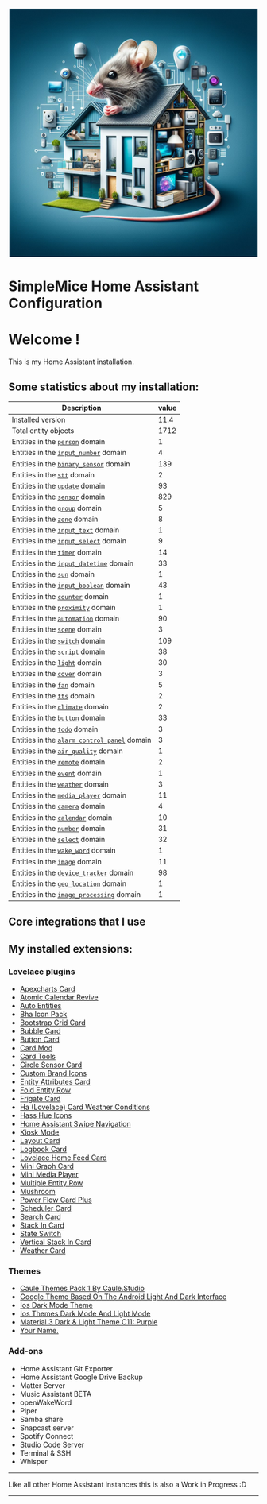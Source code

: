 <p align="center">
  <img width="500" height="500" src="https://github.com/simplemice/home-assistant/blob/main/screenshot/logo.jpg">

# SimpleMice Home Assistant Configuration

</p>


# Welcome !

This is my Home Assistant installation.

## Some statistics about my installation:

Description | value
--|--
Installed version | 11.4
Total entity objects | 1712
Entities in the [`person`](https://www.home-assistant.io/components/person) domain | 1
Entities in the [`input_number`](https://www.home-assistant.io/components/input_number) domain | 4
Entities in the [`binary_sensor`](https://www.home-assistant.io/components/binary_sensor) domain | 139
Entities in the [`stt`](https://www.home-assistant.io/components/stt) domain | 2
Entities in the [`update`](https://www.home-assistant.io/components/update) domain | 93
Entities in the [`sensor`](https://www.home-assistant.io/components/sensor) domain | 829
Entities in the [`group`](https://www.home-assistant.io/components/group) domain | 5
Entities in the [`zone`](https://www.home-assistant.io/components/zone) domain | 8
Entities in the [`input_text`](https://www.home-assistant.io/components/input_text) domain | 1
Entities in the [`input_select`](https://www.home-assistant.io/components/input_select) domain | 9
Entities in the [`timer`](https://www.home-assistant.io/components/timer) domain | 14
Entities in the [`input_datetime`](https://www.home-assistant.io/components/input_datetime) domain | 33
Entities in the [`sun`](https://www.home-assistant.io/components/sun) domain | 1
Entities in the [`input_boolean`](https://www.home-assistant.io/components/input_boolean) domain | 43
Entities in the [`counter`](https://www.home-assistant.io/components/counter) domain | 1
Entities in the [`proximity`](https://www.home-assistant.io/components/proximity) domain | 1
Entities in the [`automation`](https://www.home-assistant.io/components/automation) domain | 90
Entities in the [`scene`](https://www.home-assistant.io/components/scene) domain | 3
Entities in the [`switch`](https://www.home-assistant.io/components/switch) domain | 109
Entities in the [`script`](https://www.home-assistant.io/components/script) domain | 38
Entities in the [`light`](https://www.home-assistant.io/components/light) domain | 30
Entities in the [`cover`](https://www.home-assistant.io/components/cover) domain | 3
Entities in the [`fan`](https://www.home-assistant.io/components/fan) domain | 5
Entities in the [`tts`](https://www.home-assistant.io/components/tts) domain | 2
Entities in the [`climate`](https://www.home-assistant.io/components/climate) domain | 2
Entities in the [`button`](https://www.home-assistant.io/components/button) domain | 33
Entities in the [`todo`](https://www.home-assistant.io/components/todo) domain | 3
Entities in the [`alarm_control_panel`](https://www.home-assistant.io/components/alarm_control_panel) domain | 3
Entities in the [`air_quality`](https://www.home-assistant.io/components/air_quality) domain | 1
Entities in the [`remote`](https://www.home-assistant.io/components/remote) domain | 2
Entities in the [`event`](https://www.home-assistant.io/components/event) domain | 1
Entities in the [`weather`](https://www.home-assistant.io/components/weather) domain | 3
Entities in the [`media_player`](https://www.home-assistant.io/components/media_player) domain | 11
Entities in the [`camera`](https://www.home-assistant.io/components/camera) domain | 4
Entities in the [`calendar`](https://www.home-assistant.io/components/calendar) domain | 10
Entities in the [`number`](https://www.home-assistant.io/components/number) domain | 31
Entities in the [`select`](https://www.home-assistant.io/components/select) domain | 32
Entities in the [`wake_word`](https://www.home-assistant.io/components/wake_word) domain | 1
Entities in the [`image`](https://www.home-assistant.io/components/image) domain | 11
Entities in the [`device_tracker`](https://www.home-assistant.io/components/device_tracker) domain | 98
Entities in the [`geo_location`](https://www.home-assistant.io/components/geo_location) domain | 1
Entities in the [`image_processing`](https://www.home-assistant.io/components/image_processing) domain | 1

## Core integrations that I use

## My installed extensions:

### Lovelace plugins
- [Apexcharts Card](https://github.com/RomRider/apexcharts-card)
- [Atomic Calendar Revive](https://github.com/totaldebug/atomic-calendar-revive)
- [Auto Entities](https://github.com/thomasloven/lovelace-auto-entities)
- [Bha Icon Pack](https://github.com/hulkhaugen/hass-bha-icons)
- [Bootstrap Grid Card](https://github.com/ownbee/bootstrap-grid-card)
- [Bubble Card](https://github.com/Clooos/Bubble-Card)
- [Button Card](https://github.com/custom-cards/button-card)
- [Card Mod](https://github.com/thomasloven/lovelace-card-mod)
- [Card Tools](https://github.com/thomasloven/lovelace-card-tools)
- [Circle Sensor Card](https://github.com/custom-cards/circle-sensor-card)
- [Custom Brand Icons](https://github.com/elax46/custom-brand-icons)
- [Entity Attributes Card](https://github.com/custom-cards/entity-attributes-card)
- [Fold Entity Row](https://github.com/thomasloven/lovelace-fold-entity-row)
- [Frigate Card](https://github.com/dermotduffy/frigate-hass-card)
- [Ha (Lovelace) Card Weather Conditions](https://github.com/r-renato/ha-card-weather-conditions)
- [Hass Hue Icons](https://github.com/arallsopp/hass-hue-icons)
- [Home Assistant Swipe Navigation](https://github.com/zanna-37/hass-swipe-navigation)
- [Kiosk Mode](https://github.com/NemesisRE/kiosk-mode)
- [Layout Card](https://github.com/thomasloven/lovelace-layout-card)
- [Logbook Card](https://github.com/royto/logbook-card)
- [Lovelace Home Feed Card](https://github.com/gadgetchnnel/lovelace-home-feed-card)
- [Mini Graph Card](https://github.com/kalkih/mini-graph-card)
- [Mini Media Player](https://github.com/kalkih/mini-media-player)
- [Multiple Entity Row](https://github.com/benct/lovelace-multiple-entity-row)
- [Mushroom](https://github.com/piitaya/lovelace-mushroom)
- [Power Flow Card Plus](https://github.com/flixlix/power-flow-card-plus)
- [Scheduler Card](https://github.com/nielsfaber/scheduler-card)
- [Search Card](https://github.com/postlund/search-card)
- [Stack In Card](https://github.com/custom-cards/stack-in-card)
- [State Switch](https://github.com/thomasloven/lovelace-state-switch)
- [Vertical Stack In Card](https://github.com/ofekashery/vertical-stack-in-card)
- [Weather Card](https://github.com/bramkragten/weather-card)

### Themes
- [Caule Themes Pack 1   By Caule.Studio](https://github.com/orickcorreia/caule-themes-pack-1)
- [Google Theme   Based On The Android Light And Dark Interface](https://github.com/JuanMTech/google-theme)
- [Ios Dark Mode Theme](https://github.com/basnijholt/lovelace-ios-dark-mode-theme)
- [Ios Themes   Dark Mode And Light Mode](https://github.com/basnijholt/lovelace-ios-themes)
- [Material 3 Dark & Light Theme C11: Purple](https://github.com/AmoebeLabs/HA-Theme_M3-C11-Purple)
- [Your Name.](https://github.com/Nihvel/your_name)

### Add-ons
- Home Assistant Git Exporter
- Home Assistant Google Drive Backup
- Matter Server
- Music Assistant BETA
- openWakeWord
- Piper
- Samba share
- Snapcast server
- Spotify Connect
- Studio Code Server
- Terminal & SSH
- Whisper

***

Like all other Home Assistant instances this is also a Work in Progress :D

***